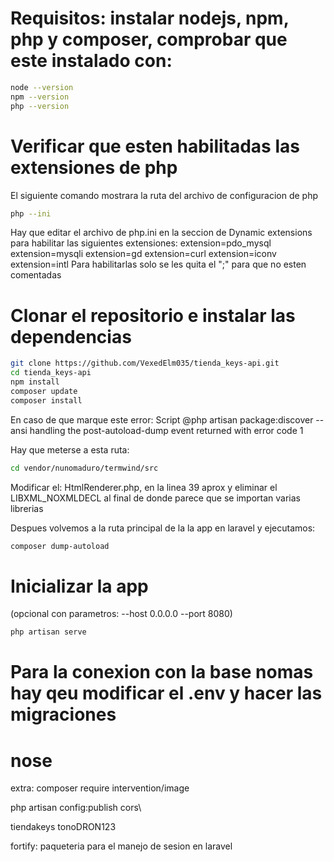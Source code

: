 # Requisitos: instalar nodejs, npm, php y composer, comprobar que este instalado con:

```sh
node --version
npm --version
php --version
```

# Verificar que esten habilitadas las extensiones de php
El siguiente comando mostrara la ruta del archivo de configuracion de php

```sh
php --ini
```

Hay que editar el archivo de php.ini en la seccion de Dynamic extensions para habilitar las siguientes extensiones:
extension=pdo_mysql
extension=mysqli
extension=gd
extension=curl
extension=iconv
extension=intl
Para habilitarlas solo se les quita el ";" para que no esten comentadas

# Clonar el repositorio e instalar las dependencias

```sh
git clone https://github.com/VexedElm035/tienda_keys-api.git 
cd tienda_keys-api
npm install
composer update
composer install
```
En caso de que marque este error: Script @php artisan package:discover --ansi handling the post-autoload-dump event returned with error code 1

Hay que meterse a esta ruta:

```sh
cd vendor/nunomaduro/termwind/src
```
Modificar el: HtmlRenderer.php, en la linea 39 aprox y eliminar el LIBXML_NOXMLDECL al final de donde parece que se importan varias librerias  

Despues volvemos a la ruta principal de la la app en laravel y ejecutamos:

```sh
composer dump-autoload 
```

# Inicializar la app
(opcional con parametros: --host 0.0.0.0 --port 8080)

```sh
php artisan serve
```

# Para la conexion con la base nomas hay qeu modificar el .env y hacer las migraciones

# nose

extra:
composer require intervention/image

php artisan config:publish cors\

tiendakeys
tonoDRON123

fortify: paqueteria para el manejo de sesion en laravel
